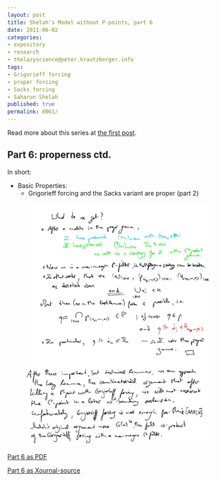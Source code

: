 ```yaml
---
layout: post
title: Shelah's Model without P-points, part 6
date: 2011-06-02
categories:
- expository
- research
- thelazyscience@peter.krautzberger.info
tags:
- Grigorieff forcing
- proper forcing
- Sacks forcing
- Saharon Shelah
published: true
permalink: 0061/
---
```


Read more about this series at [the first post](/0056/).

## Part 6: properness ctd.

In short:

*   Basic Properties:
    *   Grigorieff forcing and the Sacks variant are proper (part 2)

<figure>
  <a href="/assets/2011/pg_0006.jpg">
    <img alt="screenshot of page 6" src="/assets/2011/pg_0006.jpg"/>
  </a>
</figure>

[Part 6 as PDF](/assets/2011/pg_0006.pdf)

[Part 6 as Xournal-source](/assets/2011/pg_0006.xoj)
